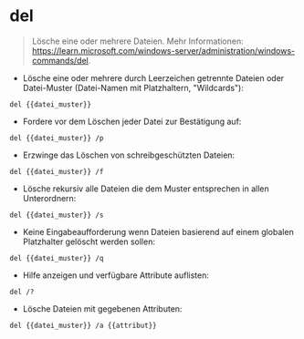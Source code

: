 # del

> Lösche eine oder mehrere Dateien.
> Mehr Informationen: <https://learn.microsoft.com/windows-server/administration/windows-commands/del>.

- Lösche eine oder mehrere durch Leerzeichen getrennte Dateien oder Datei-Muster (Datei-Namen mit Platzhaltern, "Wildcards"):

`del {{datei_muster}}`

- Fordere vor dem Löschen jeder Datei zur Bestätigung auf:

`del {{datei_muster}} /p`

- Erzwinge das Löschen von schreibgeschützten Dateien:

`del {{datei_muster}} /f`

- Lösche rekursiv alle Dateien die dem Muster entsprechen in allen Unterordnern:

`del {{datei_muster}} /s`

- Keine Eingabeaufforderung wenn Dateien basierend auf einem globalen Platzhalter gelöscht werden sollen:

`del {{datei_muster}} /q`

- Hilfe anzeigen und verfügbare Attribute auflisten:

`del /?`

- Lösche Dateien mit gegebenen Attributen:

`del {{datei_muster}} /a {{attribut}}`
